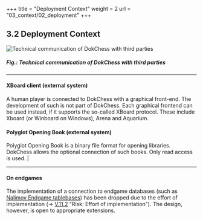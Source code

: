 +++
title = "Deployment Context"
weight = 2
url = "03_context/02_deployment"
+++

## 3.2 Deployment Context

![Technical communication of DokChess with third parties](/images/en/03_02_DeploymentContext.png "Technical communication of DokChess with third parties")
##### Fig.: Technical communication of DokChess with third parties

-----

#### XBoard client (external system)
A human player is connected to DokChess with a graphical front-end. The development of such is not part of DokChess. Each graphical frontend can be used instead, if it supports the so-called XBoard protocol. These include Xboard (or Winboard on Windows), Arena and Aquarium.

#### Polyglot Opening Book (external system)
Polyglot Opening Book is a binary file format for opening libraries. DokChess allows the optional connection of such books. Only read access is used. |

-----

#### On endgames
The implementation of a connection to endgame databases (such as [Nalimov Endgame tablebases](https://en.wikipedia.org/wiki/Endgame_tablebase)) has been dropped due to the effort of implementation (→ [V.11.2](#section-v-11-2) "Risk: Effort of implementation"). The design, however, is open to appropriate extensions.
